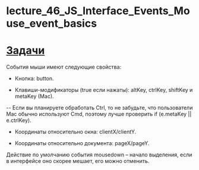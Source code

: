 # lecture_46_JS_Interface_Events_Mouse_event_basics  

#  [Задачи ](https://github.com/schoolteacherMP/lecture_46_JS_Interface_Events_Mouse_event_basics/blob/main/tasks.md)  

События мыши имеют следующие свойства:

-  Кнопка: button.

-  Клавиши-модификаторы (true если нажаты): altKey, ctrlKey, shiftKey и metaKey (Mac).

--  Если вы планируете обработать Ctrl, то не забудьте, что пользователи Mac обычно используют Cmd, поэтому лучше проверить if (e.metaKey || e.ctrlKey).
-  Координаты относительно окна: clientX/clientY.

-  Координаты относительно документа: pageX/pageY.

Действие по умолчанию события mousedown – начало выделения, если в интерфейсе оно скорее мешает, его можно отменить.
